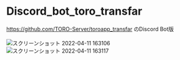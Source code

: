 # Discord_bot_toro_transfar
https://github.com/TORO-Server/toroapp_transfar のDiscord Bot版
<br>
<br>
![スクリーンショット 2022-04-11 163106](https://user-images.githubusercontent.com/77374813/162720322-c1dc60b5-7634-44f1-8872-1f2d396a5618.png)
<br>
![スクリーンショット 2022-04-11 163117](https://user-images.githubusercontent.com/77374813/162720328-57b428e4-a11c-493a-9d65-ba262bcdc999.png)
